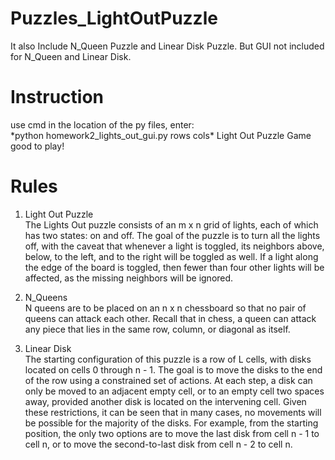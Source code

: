# Puzzles_LightOutPuzzle
It also Include N_Queen Puzzle and Linear Disk Puzzle. But GUI not included for N_Queen and Linear Disk.

# Instruction
use cmd in the location of the py files, enter:\
*python homework2_lights_out_gui.py rows cols\*
Light Out Puzzle Game good to play!

# Rules
1. Light Out Puzzle\
The Lights Out puzzle consists of an m x n grid of lights, each of which has two
states: on and off. The goal of the puzzle is to turn all the lights off, with the
caveat that whenever a light is toggled, its neighbors above, below, to the left,
and to the right will be toggled as well. If a light along the edge of the board is
toggled, then fewer than four other lights will be affected, as the missing
neighbors will be ignored.

2. N_Queens\
N queens are to be placed on an n x n chessboard so that no pair of queens can
attack each other. Recall that in chess, a queen can attack any piece that lies in
the same row, column, or diagonal as itself.

3. Linear Disk\
The starting configuration of this puzzle is a row of L cells, with disks located on
cells 0 through n - 1. The goal is to move the disks to the end of the row using a
constrained set of actions. At each step, a disk can only be moved to an adjacent
empty cell, or to an empty cell two spaces away, provided another disk is located
on the intervening cell. Given these restrictions, it can be seen that in many
cases, no movements will be possible for the majority of the disks. For example,
from the starting position, the only two options are to move the last disk from
cell n - 1 to cell n, or to move the second-to-last disk from cell n - 2 to cell n.
